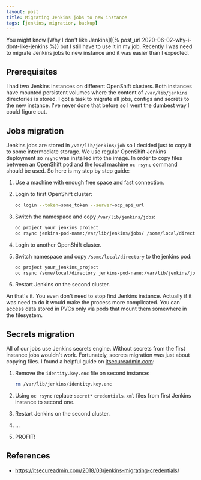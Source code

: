 ```yaml
---
layout: post
title: Migrating Jenkins jobs to new instance
tags: [jenkins, migration, backup]
---
```

You might know [Why I don't like Jenkins]({% post_url 2020-06-02-why-i-dont-like-jenkins %}) but I
still have to use it in my job. Recently I was need to migrate Jenkins jobs to new instance and it
was easier than I expected.

## Prerequisites

I had two Jenkins instances on different OpenShift clusters. Both instances have mounted persistent
volumes where the content of `/var/lib/jenkins` directories is stored. I got a task to migrate all
jobs, configs and secrets to the new instance. I've never done that before so I went the dumbest
way I could figure out.

## Jobs migration

Jenkins jobs are stored in `/var/lib/jenkins/job` so I decided just to copy it to some intermediate
storage. We use regular OpenShift Jenkins deployment so `rsync` was installed into the image. In
order to copy files between an OpenShift pod and the local machine `oc rsync` command should be
used. So here is my step by step guide:

1. Use a machine with enough free space and fast connection.
2. Login to first OpenShift cluster:

   ```sh
   oc login --token=some_token --server=ocp_api_url
   ```

3. Switch the namespace and copy `/var/lib/jenkins/jobs`:

    ```sh
    oc project your_jenkins_project
    oc rsync jenkins-pod-name:/var/lib/jenkins/jobs/ /some/local/directory
    ```

4. Login to another OpenShift cluster.
5. Switch namespace and copy `/some/local/directory` to the jenkins pod:

    ```sh
    oc project your_jenkins_project
    oc rsync /some/local/directory jenkins-pod-name:/var/lib/jenkins/jobs/
    ```

6. Restart Jenkins on the second cluster.

An that's it. You even don't need to stop first Jenkins instance. Actually if it was need to do it
would make the process more complicated. You can access data stored in PVCs only via pods that mount
them somewhere in the filesystem.

## Secrets migration

All of our jobs use Jenkins secrets engine. Without secrets from the first instance jobs wouldn't
work. Fortunately, secrets migration was just about copying files. I found a helpful guide on
[itsecureadmin.com](https://itsecureadmin.com):

1. Remove the `identity.key.enc` file on second instance:

    ```sh
    rm /var/lib/jenkins/identity.key.enc
    ```

2. Using `oc rsync` replace `secret*` `credentials.xml` files from first Jenkins instance to second
   one.
3. Restart Jenkins on the second cluster.
4. ...
5. PROFIT!

## References

* <https://itsecureadmin.com/2018/03/jenkins-migrating-credentials/>
